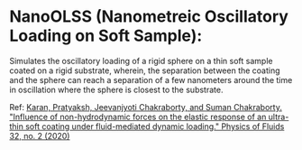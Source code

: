 # NanoOLSS (Nanometreic Oscillatory Loading on Soft Sample): 

Simulates the oscillatory loading of a rigid sphere on a thin soft sample coated on a rigid substrate, wherein, the separation between the coating and the sphere can reach a separation of a few nanometers around the time in oscillation where the sphere is closest to the substrate.

Ref: [Karan, Pratyaksh, Jeevanjyoti Chakraborty, and Suman Chakraborty. "Influence of non-hydrodynamic forces on the elastic response of an ultra-thin soft coating under fluid-mediated dynamic loading." Physics of Fluids 32, no. 2 (2020)](https://pubs.aip.org/aip/pof/article/32/2/022002/989238)
